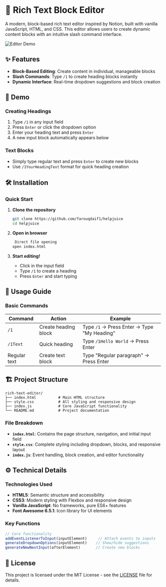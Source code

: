 # 📝 Rich Text Block Editor

A modern, block-based rich text editor inspired by Notion, built with vanilla JavaScript, HTML, and CSS. This editor allows users to create dynamic content blocks with an intuitive slash command interface.

![Editor Demo](https://luminous-sprite-9b8998.netlify.app/)

## ✨ Features

- **Block-Based Editing**: Create content in individual, manageable blocks
- **Slash Commands**: Type `/1` to create heading blocks instantly
- **Dynamic Interface**: Real-time dropdown suggestions and block creation



## 🚀 Demo

### Creating Headings
1. Type `/1` in any input field
2. Press `Enter` or click the dropdown option
3. Enter your heading text and press `Enter`
4. A new input block automatically appears below

### Text Blocks
- Simply type regular text and press `Enter` to create new blocks
- Use `/1YourHeadingText` format for quick heading creation

## 🛠️ Installation


### Quick Start
1. **Clone the repository**
   ```bash
   git clone https://github.com/farouqdaif1/helpjuice
   cd helpjuice
   ```

2. **Open in browser**
   ```bash
    Direct file opening
   open index.html

   ```

3. **Start editing!**
   - Click in the input field
   - Type `/1` to create a heading
   - Press `Enter` and start typing

## 📖 Usage Guide

### Basic Commands

| Command | Action | Example |
|---------|--------|---------|
| `/1` | Create heading block | Type `/1` → Press Enter → Type "My Heading" |
| `/1Text` | Quick heading | Type `/1Hello World` → Press Enter |
| Regular text | Create text block | Type "Regular paragraph" → Press Enter |

## 🏗️ Project Structure

```
rich-text-editor/
├── index.html          # Main HTML structure
├── style.css           # All styling and responsive design
├── index.js            # Core JavaScript functionality
└── README.md           # Project documentation
```

### File Breakdown

- **`index.html`**: Contains the page structure, navigation, and initial input field
- **`style.css`**: Complete styling including dropdown, blocks, and responsive layout
- **`index.js`**: Event handling, block creation, and editor functionality

## ⚙️ Technical Details

### Technologies Used
- **HTML5**: Semantic structure and accessibility
- **CSS3**: Modern styling with Flexbox and responsive design
- **Vanilla JavaScript**: No frameworks, pure ES6+ features
- **Font Awesome 6.5.1**: Icon library for UI elements

### Key Functions

```javascript
// Core functionality
addEventListenerToInput(inputElement)     // Attach events to inputs
generateDropdownOptions(inputElement)    // Show/hide suggestions
generateNewNextInput(afterElement)       // Create new blocks
```



## 📄 License

This project is licensed under the MIT License - see the [LICENSE](LICENSE) file for details.

